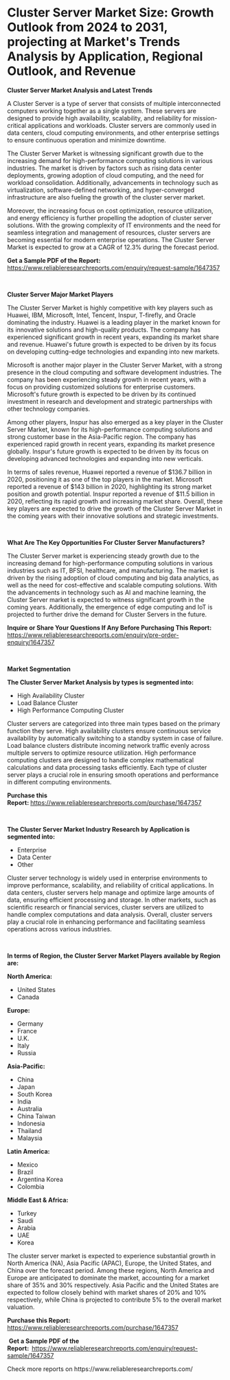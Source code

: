 <p><h1>Cluster Server Market Size: Growth Outlook from 2024 to 2031, projecting at Market's Trends Analysis by Application, Regional Outlook, and Revenue</h1></p><p><strong>Cluster Server Market Analysis and Latest Trends</strong></p>
<p><p>A Cluster Server is a type of server that consists of multiple interconnected computers working together as a single system. These servers are designed to provide high availability, scalability, and reliability for mission-critical applications and workloads. Cluster servers are commonly used in data centers, cloud computing environments, and other enterprise settings to ensure continuous operation and minimize downtime.</p><p>The Cluster Server Market is witnessing significant growth due to the increasing demand for high-performance computing solutions in various industries. The market is driven by factors such as rising data center deployments, growing adoption of cloud computing, and the need for workload consolidation. Additionally, advancements in technology such as virtualization, software-defined networking, and hyper-converged infrastructure are also fueling the growth of the cluster server market.</p><p>Moreover, the increasing focus on cost optimization, resource utilization, and energy efficiency is further propelling the adoption of cluster server solutions. With the growing complexity of IT environments and the need for seamless integration and management of resources, cluster servers are becoming essential for modern enterprise operations. The Cluster Server Market is expected to grow at a CAGR of 12.3% during the forecast period.</p></p>
<p><strong>Get a Sample PDF of the Report:&nbsp;</strong> <a href="https://www.reliableresearchreports.com/enquiry/request-sample/1647357">https://www.reliableresearchreports.com/enquiry/request-sample/1647357</a></p>
<p>&nbsp;</p>
<p><strong>Cluster Server Major Market Players</strong></p>
<p><p>The Cluster Server Market is highly competitive with key players such as Huawei, IBM, Microsoft, Intel, Tencent, Inspur, T-firefly, and Oracle dominating the industry. Huawei is a leading player in the market known for its innovative solutions and high-quality products. The company has experienced significant growth in recent years, expanding its market share and revenue. Huawei's future growth is expected to be driven by its focus on developing cutting-edge technologies and expanding into new markets.</p><p>Microsoft is another major player in the Cluster Server Market, with a strong presence in the cloud computing and software development industries. The company has been experiencing steady growth in recent years, with a focus on providing customized solutions for enterprise customers. Microsoft's future growth is expected to be driven by its continued investment in research and development and strategic partnerships with other technology companies.</p><p>Among other players, Inspur has also emerged as a key player in the Cluster Server Market, known for its high-performance computing solutions and strong customer base in the Asia-Pacific region. The company has experienced rapid growth in recent years, expanding its market presence globally. Inspur's future growth is expected to be driven by its focus on developing advanced technologies and expanding into new verticals.</p><p>In terms of sales revenue, Huawei reported a revenue of $136.7 billion in 2020, positioning it as one of the top players in the market. Microsoft reported a revenue of $143 billion in 2020, highlighting its strong market position and growth potential. Inspur reported a revenue of $11.5 billion in 2020, reflecting its rapid growth and increasing market share. Overall, these key players are expected to drive the growth of the Cluster Server Market in the coming years with their innovative solutions and strategic investments.</p></p>
<p>&nbsp;</p>
<p><strong>What Are The Key Opportunities For Cluster Server Manufacturers?</strong></p>
<p><p>The Cluster Server market is experiencing steady growth due to the increasing demand for high-performance computing solutions in various industries such as IT, BFSI, healthcare, and manufacturing. The market is driven by the rising adoption of cloud computing and big data analytics, as well as the need for cost-effective and scalable computing solutions. With the advancements in technology such as AI and machine learning, the Cluster Server market is expected to witness significant growth in the coming years. Additionally, the emergence of edge computing and IoT is projected to further drive the demand for Cluster Servers in the future.</p></p>
<p><strong>Inquire or Share Your Questions If Any Before Purchasing This Report:</strong> <a href="https://www.reliableresearchreports.com/enquiry/pre-order-enquiry/1647357">https://www.reliableresearchreports.com/enquiry/pre-order-enquiry/1647357</a></p>
<p>&nbsp;</p>
<p><strong>Market Segmentation</strong></p>
<p><strong>The Cluster Server Market Analysis by types is segmented into:</strong></p>
<p><ul><li>High Availability Cluster</li><li>Load Balance Cluster</li><li>High Performance Computing Cluster</li></ul></p>
<p><p>Cluster servers are categorized into three main types based on the primary function they serve. High availability clusters ensure continuous service availability by automatically switching to a standby system in case of failure. Load balance clusters distribute incoming network traffic evenly across multiple servers to optimize resource utilization. High performance computing clusters are designed to handle complex mathematical calculations and data processing tasks efficiently. Each type of cluster server plays a crucial role in ensuring smooth operations and performance in different computing environments.</p></p>
<p><strong>Purchase this Report:&nbsp;</strong><a href="https://www.reliableresearchreports.com/purchase/1647357">https://www.reliableresearchreports.com/purchase/1647357</a></p>
<p>&nbsp;</p>
<p><strong>The Cluster Server Market Industry Research by Application is segmented into:</strong></p>
<p><ul><li>Enterprise</li><li>Data Center</li><li>Other</li></ul></p>
<p><p>Cluster server technology is widely used in enterprise environments to improve performance, scalability, and reliability of critical applications. In data centers, cluster servers help manage and optimize large amounts of data, ensuring efficient processing and storage. In other markets, such as scientific research or financial services, cluster servers are utilized to handle complex computations and data analysis. Overall, cluster servers play a crucial role in enhancing performance and facilitating seamless operations across various industries.</p></p>
<p>&nbsp;</p>
<p><strong>In terms of Region, the Cluster Server Market Players available by Region are:</strong></p>
<p>
    <p> <strong> North America: </strong>
        <ul>
            <li>United States</li>
            <li>Canada</li>
        </ul>
        </p> 
    <p> <strong> Europe: </strong>
        <ul>
            <li>Germany</li>
            <li>France</li>
            <li>U.K.</li>
            <li>Italy</li>
            <li>Russia</li>
        </ul>
        </p> 
    <p> <strong> Asia-Pacific: </strong>
        <ul>
            <li>China</li>
            <li>Japan</li>
            <li>South Korea</li>
            <li>India</li>
            <li>Australia</li>
            <li>China Taiwan</li>
            <li>Indonesia</li>
            <li>Thailand</li>
            <li>Malaysia</li>
        </ul>
        </p> 
    <p> <strong> Latin America: </strong>
        <ul>
            <li>Mexico</li>
            <li>Brazil</li>
            <li>Argentina Korea</li>
            <li>Colombia</li>
        </ul>
        </p> 
    <p> <strong> Middle East & Africa: </strong>
        <ul>
            <li>Turkey</li>
            <li>Saudi</li>
            <li>Arabia</li>
            <li>UAE</li>
            <li>Korea</li>
        </ul>
    </p>
    </p>
<p><p>The cluster server market is expected to experience substantial growth in North America (NA), Asia Pacific (APAC), Europe, the United States, and China over the forecast period. Among these regions, North America and Europe are anticipated to dominate the market, accounting for a market share of 35% and 30% respectively. Asia Pacific and the United States are expected to follow closely behind with market shares of 20% and 10% respectively, while China is projected to contribute 5% to the overall market valuation.</p></p>
<p><strong>Purchase this Report: </strong><a href="https://www.reliableresearchreports.com/purchase/1647357">https://www.reliableresearchreports.com/purchase/1647357</a></p>
<p>&nbsp;<strong>Get a Sample PDF of the Report:&nbsp;&nbsp;</strong><a href="https://www.reliableresearchreports.com/enquiry/request-sample/1647357">https://www.reliableresearchreports.com/enquiry/request-sample/1647357</a></p>
<p><strong></strong></p>
<p>Check more reports on https://www.reliableresearchreports.com/</p>